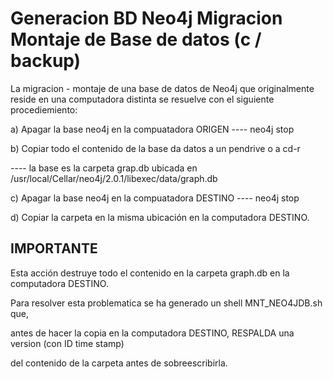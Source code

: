 Generacion BD Neo4j  Migracion Montaje de Base de datos (c / backup)
=======================================================

La migracion - montaje de una base de datos de Neo4j que originalmente reside en una computadora distinta se resuelve 
con el siguiente procediemiento:

a) Apagar la base neo4j en la compuatadora ORIGEN  ----  neo4j stop

b) Copiar todo el contenido de la base da datos a un pendrive o a cd-r  

----  la base es la carpeta grap.db  ubicada en  /usr/local/Cellar/neo4j/2.0.1/libexec/data/graph.db

c) Apagar la base neo4j en la compuatadora DESTINO  ----  neo4j stop

d) Copiar la carpeta en la misma ubicación en la computadora DESTINO.


IMPORTANTE
-------------

Esta acción destruye todo el contenido en la carpeta graph.db en la computadora DESTINO.

Para resolver esta problematica se ha generado un shell MNT_NEO4JDB.sh  que, 

antes de hacer la copia en la computadora DESTINO, RESPALDA una version (con ID time stamp)

del contenido de la carpeta antes de sobreescribirla.




